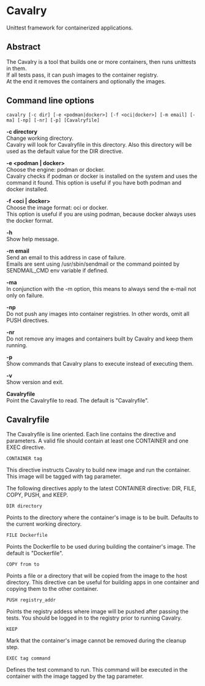 # Cavalry

Unittest framework for containerized applications.

## Abstract

The Cavalry is a tool that builds one or more containers, then runs unittests in them.  
If all tests pass, it can push images to the container registry.  
At the end it removes the containers and optionally the images.

## Command line options

	cavalry [-c dir] [-e <podman|docker>] [-f <oci|docker>] [-m email] [-ma] [-np] [-nr] [-p] [Cavalryfile]

**-c directory**  
Change working directory.  
Cavalry will look for Cavalryfile in this directory.
Also this directory will be used as the default value for the DIR directive.

**-e &lt;podman | docker&gt;**  
Choose the engine: podman or docker.  
Cavalry checks if podman or docker is installed on the system and uses the command it found.
This option is useful if you have both podman and docker installed.

**-f &lt;oci | docker&gt;**  
Choose the image format: oci or docker.  
This option is useful if you are using podman, because docker always uses the docker format.

**-h**  
Show help message.

**-m email**  
Send an email to this address in case of failure.  
Emails are sent using /usr/sbin/sendmail or the command pointed by SENDMAIL_CMD env variable
if defined.

**-ma**  
In conjunction with the -m option, this means to always send the e-mail not only on failure.

**-np**  
Do not push any images into container registries.
In other words, omit all PUSH directives.

**-nr**  
Do not remove any images and containers built by Cavalry and keep them running.

**-p**  
Show commands that Cavalry plans to execute instead of executing them.

**-v**  
Show version and exit.

**Cavalryfile**  
Point the Cavalryfile to read. The default is "Cavalryfile".

## Cavalryfile

The Cavalryfile is line oriented. Each line contains the directive and parameters.
A valid file should contain at least one CONTAINER and one EXEC directive.

	CONTAINER tag
This directive instructs Cavalry to build new image and run the container.
This image will be tagged with tag parameter.

The following directives apply to the latest CONTAINER directive: DIR, FILE, COPY, PUSH, and KEEP.

	DIR directory
Points to the directory where the container's image is to be built.
Defaults to the current working directory.

	FILE Dockerfile
Points the Dockerfile to be used during building the container's image. The default is "Dockerfile".

	COPY from to
Points a file or a directory that will be copied from the image to the host directory.
This directive can be useful for building apps in one container and copying them
to the other container.

	PUSH registry_addr
Points the registry addess where image will be pushed after passing the tests.
You should be logged in to the registry prior to running Cavalry.

	KEEP
Mark that the container's image cannot be removed during the cleanup step.

	EXEC tag command
Defines the test command to run. This command will be executed
in the container with the image tagged by the tag parameter.
